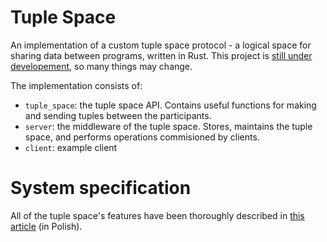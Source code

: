 # Tuple Space
An implementation of a custom tuple space protocol - a logical space for sharing data between programs, written in Rust. This project is <u>still under developement</u>, so many things may change.

The implementation consists of:
- `tuple_space`: the tuple space API. Contains useful functions for making and sending tuples between the participants.
- `server`: the middleware of the tuple space. Stores, maintains the tuple space, and performs operations commisioned by clients.
- `client`: example client

# System specification
All of the tuple space's features have been thoroughly described in [this article](https://github.com/julianuziemblo/tuple-space/files/15044712/Julian_Uziemblo_Przestrzen_krotek_Linda_-_realizacja_projektu_Warszawa_2024.pdf) (in Polish). 

